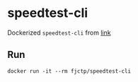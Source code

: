 # speedtest-cli
Dockerized `speedtest-cli` from [link](https://www.speedtest.net/apps/cli)

## Run
```
docker run -it --rm fjctp/speedtest-cli
```
